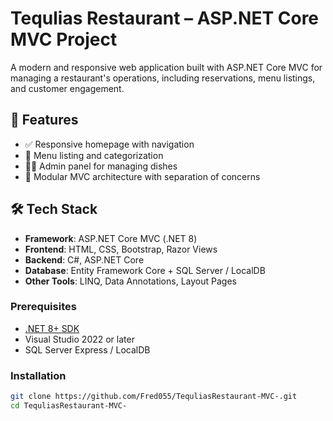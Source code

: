# Tequlias Restaurant – ASP.NET Core MVC Project

A modern and responsive web application built with ASP.NET Core MVC for managing a restaurant's operations, including reservations, menu listings, and customer engagement.

## 📌 Features

- ✅ Responsive homepage with navigation
- 🧾 Menu listing and categorization
- 🧑‍🍳 Admin panel for managing dishes
- 🧩 Modular MVC architecture with separation of concerns

## 🛠 Tech Stack

- **Framework**: ASP.NET Core MVC (.NET 8)
- **Frontend**: HTML, CSS, Bootstrap, Razor Views
- **Backend**: C#, ASP.NET Core
- **Database**: Entity Framework Core + SQL Server / LocalDB
- **Other Tools**: LINQ, Data Annotations, Layout Pages


### Prerequisites

- [.NET 8+ SDK](https://dotnet.microsoft.com/download)
- Visual Studio 2022 or later
- SQL Server Express / LocalDB

### Installation

```bash
git clone https://github.com/Fred055/TequliasRestaurant-MVC-.git
cd TequliasRestaurant-MVC-
